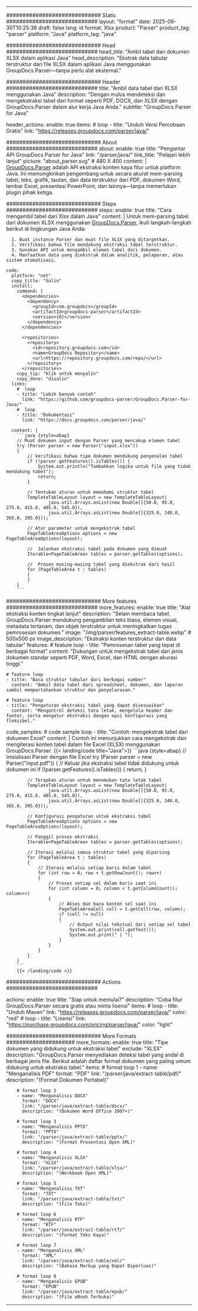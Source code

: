 


---
############################# Static ############################
layout: "format"
date:  2025-06-30T10:25:38
draft: false
lang: id
format: Xlsx
product: "Parser"
product_tag: "parser"
platform: "Java"
platform_tag: "java"

############################# Head ############################
head_title: "Ambil tabel dari dokumen XLSX dalam aplikasi Java"
head_description: "Ekstrak data tabular terstruktur dari file XLSX dalam aplikasi Java menggunakan GroupDocs.Parser—tanpa perlu alat eksternal."

############################# Header ############################
title: "Ambil data tabel dari XLSX menggunakan Java" 
description: "Dengan mulus mendeteksi dan mengekstraksi tabel dari format seperti PDF, DOCX, dan XLSX dengan GroupDocs.Parser dalam alur kerja Java Anda."
subtitle: "GroupDocs.Parser for Java" 

header_actions:
  enable: true
  items:
    #  loop
    - title: "Unduh Versi Percobaan Gratis"
      link: "https://releases.groupdocs.com/parser/java/"
      
############################# About ############################
about:
    enable: true
    title: "Pengantar API GroupDocs.Parser for Java"
    link: "/parser/java/"
    link_title: "Pelajari lebih lanjut"
    picture: "about_parser.svg" # 480 X 400
    content: |
       [GroupDocs.Parser](/parser/java/) adalah API ekstraksi konten kaya fitur untuk platform Java. Ini memungkinkan pengembang untuk secara akurat mem-parsing tabel, teks, grafik, tautan, dan data terstruktur dari PDF, dokumen Word, lembar Excel, presentasi PowerPoint, dan lainnya—tanpa memerlukan plugin pihak ketiga.

############################# Steps ############################
steps:
    enable: true
    title: "Cara mengambil tabel dari Xlsx dalam Java"
    content: |
      Untuk mem-parsing tabel dari dokumen XLSX menggunakan [GroupDocs.Parser](/parser/java/), ikuti langkah-langkah berikut di lingkungan Java Anda:
      
      1. Buat instance Parser dan muat file XLSX yang ditargetkan.
      2. Verifikasi bahwa file mendukung ekstraksi tabel terstruktur.
      3. Gunakan API untuk mengambil elemen tabel dari dokumen.
      4. Manfaatkan data yang diekstrak dalam analitik, pelaporan, atau sistem otomatisasi.
   
    code:
      platform: "net"
      copy_title: "Salin"
      install:
        command: |
          <dependencies>
            <dependency>
              <groupId>com.groupdocs</groupId>
              <artifactId>groupdocs-parser</artifactId>
              <version>{0}</version>
            </dependency>
          </dependencies>

          <repositories>
            <repository>
              <id>repository.groupdocs.com</id>
              <name>GroupDocs Repository</name>
              <url>https://repository.groupdocs.com/repo/</url>
            </repository>
          </repositories>
        copy_tip: "klik untuk menyalin"
        copy_done: "disalin"
      links:
        #  loop
        - title: "Lebih banyak contoh"
          link: "https://github.com/groupdocs-parser/GroupDocs.Parser-for-Java/"
        #  loop
        - title: "Dokumentasi"
          link: "https://docs.groupdocs.com/parser/java/"
          
      content: |
        ```java {style=abap}
        // Muat dokumen input dengan Parser yang mencakup elemen tabel
        try (Parser parser = new Parser("input.xlsx"))
        {
            // Verifikasi bahwa tipe dokumen mendukung pengenalan tabel
            if (!parser.getFeatures().isTables()) {
                System.out.println("Tambahkan logika untuk file yang tidak mendukung tabel");
                return;
            }

            // Tentukan aturan untuk memahami struktur tabel
            TemplateTableLayout layout = new TemplateTableLayout(
                    java.util.Arrays.asList(new Double[]{50.0, 95.0, 275.0, 415.0, 485.0, 545.0}),
                    java.util.Arrays.asList(new Double[]{325.0, 340.0, 365.0, 395.0}));

            // Atur parameter untuk mengekstrak tabel
            PageTableAreaOptions options = new PageTableAreaOptions(layout);

            //  Jalankan ekstraksi tabel pada dokumen yang dimuat
            Iterable<PageTableArea> tables = parser.getTables(options);

            //  Proses masing-masing tabel yang diekstrak dari hasil
            for (PageTableArea t : tables) 
            {
            }
        }
        ```            

############################# More features ############################
more_features:
  enable: true
  title: "Alat ekstraksi konten tingkat lanjut"
  description: "Selain membaca tabel, GroupDocs.Parser mendukung pengambilan teks biasa, elemen visual, metadata tertanam, dan objek terstruktur untuk meningkatkan tugas pemrosesan dokumen."
  image: "/img/parser/features_extract-table.webp" # 500x500 px
  image_description: "Ekstraksi konten terstruktur dan data tabular"
  features:
    # feature loop
    - title: "Pemrosesan tabel yang tepat di berbagai format"
      content: "Dukungan untuk mengekstrak tabel dari jenis dokumen standar seperti PDF, Word, Excel, dan HTML dengan akurasi tinggi."

    # feature loop
    - title: "Baca struktur tabular dari berbagai sumber"
      content: "Ambil data tabel dari spreadsheet, dokumen, dan laporan sambil mempertahankan struktur dan penyelarasan."

    # feature loop
    - title: "Pengaturan ekstraksi tabel yang dapat disesuaikan"
      content: "Mengontrol deteksi tata letak, mengelola header dan footer, serta mengatur ekstraksi dengan opsi konfigurasi yang fleksibel."
      
  code_samples:
    # code sample loop
    - title: "Contoh: mengekstrak tabel dari dokumen Excel"
      content: |
        Contoh ini menunjukkan cara mengekstrak dan mengiterasi konten tabel dalam file Excel (XLSX) menggunakan GroupDocs.Parser.
        {{< landing/code title="Java">}}
        ```java {style=abap}
        //  Inisialisasi Parser dengan file Excel
        try (Parser parser = new Parser("input.pdf"))
        {
            // Keluar jika ekstraksi tabel tidak didukung untuk dokumen ini
            if (!parser.getFeatures().isTables())
            {
                return;
            }

            // Terapkan aturan untuk menemukan tata letak tabel
            TemplateTableLayout layout = new TemplateTableLayout(
                    java.util.Arrays.asList(new Double[]{50.0, 95.0, 275.0, 415.0, 485.0, 545.0}),
                    java.util.Arrays.asList(new Double[]{325.0, 340.0, 365.0, 395.0}));

            // Konfigurasi pengaturan untuk ekstraksi tabel
            PageTableAreaOptions options = new PageTableAreaOptions(layout);

            // Panggil proses ekstraksi
            Iterable<PageTableArea> tables = parser.getTables(options);

            // Iterasi melalui semua struktur tabel yang diparsing
            for (PageTableArea t : tables)
            {
                // Iterasi melalui setiap baris dalam tabel
                for (int row = 0; row < t.getRowCount(); row++)
                {
                    // Proses setiap sel dalam baris saat ini
                    for (int column = 0; column < t.getColumnCount(); column++) 
                    {
                        // Akses dan baca konten sel saat ini
                        PageTableAreaCell cell = t.getCell(row, column);
                        if (cell != null)
                        {
                            // Output nilai tekstual dari setiap sel tabel
                            System.out.print(cell.getText());
                            System.out.print(" | ");
                        }
                    }
                }
            }
        }
        ```
        {{< /landing/code >}}


############################# Actions ############################

actions:
  enable: true
  title: "Siap untuk memulai?"
  description: "Coba fitur GroupDocs.Parser secara gratis atau minta lisensi"
  items:
    #  loop
    - title: "Unduh Maven"
      link: "https://releases.groupdocs.com/parser/java/"
      color: "red"
        #  loop
    - title: "Lisensi"
      link: "https://purchase.groupdocs.com/pricing/parser/java/"
      color: "light"


############################# More Formats #####################
more_formats:
    enable: true
    title: "Tipe dokumen yang didukung untuk ekstraksi tabel"
    exclude: "XLSX"
    description: "GroupDocs.Parser menyediakan deteksi tabel yang andal di berbagai jenis file. Berikut adalah daftar format dokumen yang paling umum didukung untuk ekstraksi tabel."
    items: 
        # format loop 1
        - name: "Menganalisis PDF"
          format: "PDF"
          link: "/parser/java/extract-table/pdf/"
          description: "(Format Dokumen Portabel)"
          
        # format loop 2
        - name: "Menganalisis DOCX"
          format: "DOCX"
          link: "/parser/java/extract-table/docx/"
          description: "(Dokumen Word Office 2007+)"
          
        # format loop 3
        - name: "Menganalisis PPTX"
          format: "PPTX"
          link: "/parser/java/extract-table/pptx/"
          description: "(Format Presentasi Open XML)"
          
        # format loop 4
        - name: "Menganalisis XLSX"
          format: "XLSX"
          link: "/parser/java/extract-table/xlsx/"
          description: "(Workbook Open XML)"
          
        # format loop 5
        - name: "Menganalisis TXT"
          format: "TXT"
          link: "/parser/java/extract-table/txt/"
          description: "(File Teks)"
          
        # format loop 6
        - name: "Menganalisis RTF"
          format: "RTF"
          link: "/parser/java/extract-table/rtf/"
          description: "(Format Teks Kaya)"
          
        # format loop 7
        - name: "Menganalisis XML"
          format: "XML"
          link: "/parser/java/extract-table/xml/"
          description: "(Bahasa Markup yang Dapat Diperluas)"
          
        # format loop 8
        - name: "Menganalisis EPUB"
          format: "EPUB"
          link: "/parser/java/extract-table/epub/"
          description: "(File eBook Terbuka)"
         
          

---